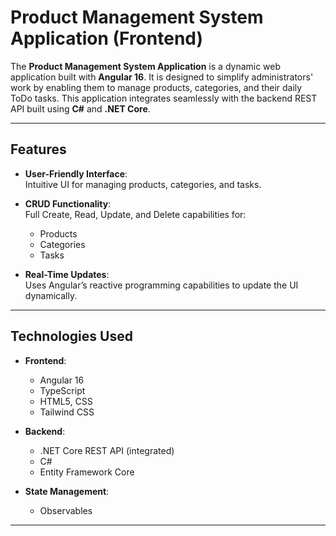 # Product Management System Application (Frontend)

The **Product Management System Application** is a dynamic web application built with **Angular 16**. It is designed to simplify administrators' work by enabling them to manage products, categories, and their daily ToDo tasks. This application integrates seamlessly with the backend REST API built using **C#** and **.NET Core**.

---

## Features

- **User-Friendly Interface**:  
  Intuitive UI for managing products, categories, and tasks.

- **CRUD Functionality**:  
  Full Create, Read, Update, and Delete capabilities for:
  - Products
  - Categories
  - Tasks


- **Real-Time Updates**:  
  Uses Angular’s reactive programming capabilities to update the UI dynamically.

---

## Technologies Used

- **Frontend**:  
  - Angular 16
  - TypeScript
  - HTML5, CSS
  - Tailwind CSS

- **Backend**:  
  - .NET Core REST API (integrated)
  - C#
  - Entity Framework Core

- **State Management**:  
  - Observables

---


